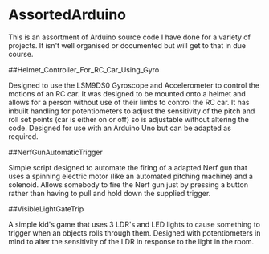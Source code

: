 # AssortedArduino
This is an assortment of Arduino source code I have done for a variety of projects.
It isn't well organised or documented but will get to that in due course.


##Helmet_Controller_For_RC_Car_Using_Gyro

Designed to use the LSM9DS0 Gyroscope and Accelerometer to control the motions of an RC car.
It was designed to be mounted onto a helmet and allows for a person without use of their limbs to control the RC car.
It has inbuilt handling for potentiometers to adjust the sensitivity of the pitch and roll set points (car is either on or off) so is adjustable without altering the code.
Designed for use with an Arduino Uno but can be adapted as required.

##NerfGunAutomaticTrigger

Simple script designed to automate the firing of a adapted Nerf gun that uses a spinning electric motor (like an automated pitching machine) and a solenoid.
Allows somebody to fire the Nerf gun just by pressing a button rather than having to pull and hold down the supplied trigger.

##VisibleLightGateTrip

A simple kid's game that uses 3 LDR's and LED lights to cause something to trigger when an objects rolls through them.
Designed with potentiometers in mind to alter the sensitivity of the LDR in response to the light in the room.

